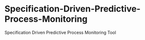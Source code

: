 # Specification-Driven-Predictive-Process-Monitoring
Specification Driven Predictive Process Monitoring Tool
